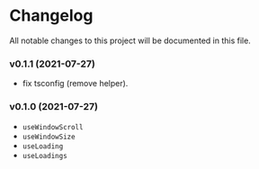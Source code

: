 # Changelog

All notable changes to this project will be documented in this file.

### v0.1.1 (2021-07-27)

- fix tsconfig (remove helper).

### v0.1.0 (2021-07-27)

- `useWindowScroll`
- `useWindowSize`
- `useLoading`
- `useLoadings`
